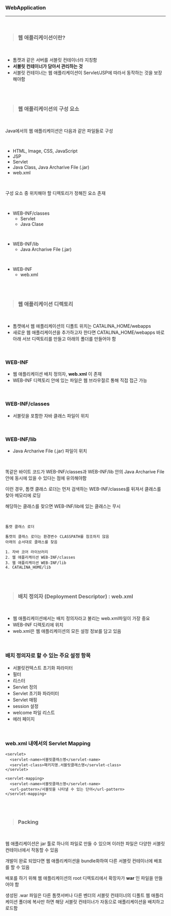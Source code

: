 ### WebApplication
---

<br>

>### __웹 애플리케이션이란?__

<br>

- 톰캣과 같은 서버를 서블릿 컨테이너라 지칭함
- __서블릿 컨테이너가 담아서 관리하는 것__
- 서블릿 컨테이너는 웹 애플리케이션이 Servlet/JSP에 따라서 동작하는 것을 보장해야함

<br><br>

>### __웹 애플리케이션의 구성 요소__

<br>

Java에서의 웹 애플리케이션은 다음과 같은 파일들로 구성

<br>

- HTML, Image, CSS, JavaScript
- JSP
- Servlet
- Java Class, Java Archarive File (.jar)
- web.xml

<br>

구성 요소 중 위치해야 할 디렉토리가 정해진 요소 존재

<br>

- WEB-INF/classes
  - Servlet
  - Java Clase

<br>

- WEB-INF/lib
  - Java Archarive File (.jar)

<br>

- WEB-INF
  - web.xml

<br><br>

>### __웹 애플리케이션 디렉토리__

<br>

- 톰캣에서 웹 애플리케이션의 디폴트 위치는 CATALINA_HOME/webapps
- 새로운 웹 애플리케이션을 추가하고자 한다면 CATALINA_HOME/webapps 바로 아래 서브 디렉토리를 만들고 아래의 폴더를 만들어야 함

<br>

### WEB-INF

- 웹 애플리케이션 배치 정의자, __web.xml__ 이 존재
- WEB-INF 디렉토리 안에 있는 파일은 웹 브라우절르 통해 직접 접근 가능

<br>

### WEB-INF/classes

- 서블릿을 포함한 자바 클래스 파일이 위치

<br>

### WEB-INF/lib

- Java Archarive File (.jar) 파일이 위치

<br>

똑같은 바이트 코드가 WEB-INF/classes과 WEB-INF/lib 안의 Java Archarive File 안에 동시에 있을 수 있다는 점에 유의해야함

이런 경우, 톰캣 클래스 로더는 먼저 검색하는  WEB-INF/classes를 뒤져서 클래스를 찾아 메모리에 로딩

해당하는 클래스를 찾으면 WEB-INF/lib에 있는 클래스는 무시

<br>

~~~
톰캣 클래스 로더

톰캣의 클래스 로더는 환경변수 CLASSPATH를 참조하지 않음
아래의 순서대로 클래스를 찾음

1. 자바 코어 라이브러리
2. 웹 애플리케이션 WEB-INF/classes
3. 웹 애플리케이션 WEB-INF/lib
4. CATALINA_HOME/lib
~~~

<br><br>

>### __배치 정의자 (Deployment Descriptor) : web.xml__

<br>

- 웹 애플리케이션에서는 배치 정의자라고 불리는 web.xml파일이 가장 중요
- WEB-INF 디렉토리에 위치
- web.xml은 웹 애플리케이션의 모든 설정 정보를 담고 있음

<br>

### 배치 정의자로 할 수 있는 주요 설정 항목

- 서블릿컨텍스트 초기화 파라미터
- 필터
- 리스터
- Servlet 정의
- Servlet 초기화 파라미터
- Servlet 매핑
- session 설정
- welcome 파일 리스트
- 에러 페이지

<br>

### web.xml 내에서의 Servlet Mapping

~~~
<servlet>
  <servlet-name>서블릿클래스명</servlet-name>
  <servlet-class>패키지명.서블릿클래스명</servlet-class>
</servlet>

<servlet-mapping>
  <servlet-name>서블릿클래스명</servlet-name>
  <url-pattern>/서블릿을 나타낼 수 있는 단어</url-pattern>
</servlet-mapping>
~~~

<br><br>

>### __Packing__

<br>

웹 애플리케이션은 jar 툴로 하나의 파일로 만들 수 있으며 이러한 파일은 다양한 서블릿 컨테이너에서 작동할 수 있음

개발이 완료 되었다면 웹 애플리케이션을 bundle화하여 다른 서블릿 컨테이너에 배포를 할 수 있음

배포를 하기 위해 웹 애플리케이션의 root 디렉토리에서 확장자가 __war__ 인 파일을 만들어야 함

생성된 .war 파일은 다른 톰캣서버나 다른 벤더의 서블릿 컨테이너의 디폴트 웹 애플리케이션 폴더에 복사만 하면 해당 서블릿 컨테이너가 자동으로 애플리케이션을 배치하고 로드함
